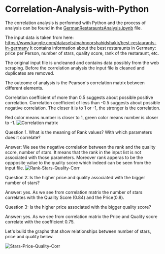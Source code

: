# Correlation-Analysis-with-Python

The correlation analysis is performed with Python and the process of analysis can be found in the [GermanRestarauntsAnalysis.ipynb](https://github.com/JaneRek/Correlation-Analysis-with-Python/blob/main/GermanRestarauntsAnalysis.ipynb) file.

The input data is taken from here: https://www.kaggle.com/datasets/mahnoorshahidshakir/best-restaurants-in-germany
It contains information about the best restaraunts in Germany: price per Person, number of stars, quality score, rank of the restaraunt, etc.

The original input file is uncleaned and contains data possibly from the web scraping. 
Before the correlation analysis the input file is cleaned and duplicates are removed.

The outcome of analysis is the Pearson's correlation matrix between different elements.

Correlation coefficient of more than 0.5 suggests about possible positive correlation. Correlation coefficient of less than -0.5 suggests about possible negative correlation.
The closer it is to 1 or -1, the stronger is the correlation.

Red color means number is closer to 1, green color means number is closer to -1.
![Correlation matrix](https://user-images.githubusercontent.com/80624347/218428202-8f6ac44d-2b4b-4f57-bff6-263f10ef6af0.png)




Question 1. What is the meaning of Rank values? With which parameters does it correlate?

Answer: We see the negative correlation between the rank and the quality score, number of stars. It means that the rank in the input list is not associated with those parameters. Moreover rank apperas to be the oppposite value to the quality score which indeed can be seen from the input file.
![Rank-Stars-Quality-Corr](https://user-images.githubusercontent.com/80624347/218428196-d7dac1dc-34c8-4269-af4f-ee70c861af83.png)

Question 2: Is the higher price and quality associated with the bigger number of stars? 

Answer: yes. As we see from correlation matrix the number of stars correlates with the Quality Score (0.84) and the Price(0.8).

Question 3: Is the higher price associated with the bigger quality score? 

Answer: yes. As we see from correlation matrix the Price and Quality score correlate with the coefficient 0.75.

Let's build the graphs that show relationships between number of stars, price and quality below.

![Stars-Price-Quality-Corr](https://user-images.githubusercontent.com/80624347/218428199-62f2616a-a092-49f0-a199-92184b3f3052.png)


